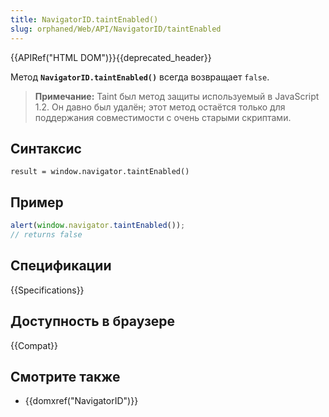 ```yaml
---
title: NavigatorID.taintEnabled()
slug: orphaned/Web/API/NavigatorID/taintEnabled
---
```


{{APIRef("HTML DOM")}}{{deprecated_header}}

Метод **`NavigatorID.taintEnabled()`** всегда возвращает `false`.

> **Примечание:** Taint был метод защиты используемый в JavaScript 1.2. Он давно был удалён; этот метод остаётся только для поддержания совместимости с очень старыми скриптами.

## Синтаксис

```
result = window.navigator.taintEnabled()
```

## Пример

```js
alert(window.navigator.taintEnabled());
// returns false
```

## Спецификации

{{Specifications}}

## Доступность в браузере

{{Compat}}

## Смотрите также

- {{domxref("NavigatorID")}}
